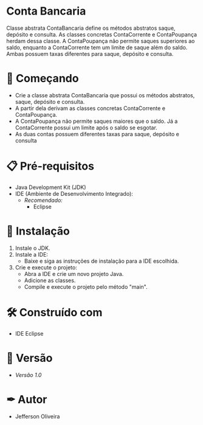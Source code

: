# Conta Bancaria

Classe abstrata ContaBancaria define os métodos abstratos saque, depósito e consulta. As classes concretas ContaCorrente e ContaPoupança herdam dessa classe. A ContaPoupança não permite saques superiores ao saldo, enquanto a ContaCorrente tem um limite de saque além do saldo. Ambas possuem taxas diferentes para saque, depósito e consulta.
 
# 🚀 Começando

- Crie a classe abstrata ContaBancaria que possui os métodos abstratos, saque, depósito e consulta.
- A partir dela derivam as classes concretas ContaCorrente e ContaPoupança.
- A ContaPoupança não permite saques maiores que o saldo. Já a ContaCorrente possui um limite após o saldo se esgotar.
- As duas contas possuem diferentes taxas para saque, depósito e consulta
  
# 📋 Pré-requisitos

- Java Development Kit (JDK)
- IDE (Ambiente de Desenvolvimento Integrado):
  - *Recomendado:*
    - Eclipse

# 🔧 Instalação

1. Instale o JDK.
2. Instale a IDE:
   - Baixe e siga as instruções de instalação para a IDE escolhida.
3. Crie e execute o projeto:
   - Abra a IDE e crie um novo projeto Java.
   - Adicione as classes.
   - Compile e execute o projeto pelo método "main".

# 🛠 Construído com 

- IDE Eclipse

# 📌 Versão

- *Versão 1.0*

# ✒ Autor

- Jefferson Oliveira
